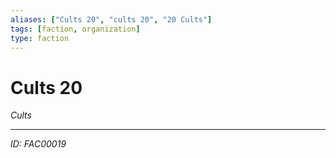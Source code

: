 ```yaml
---
aliases: ["Cults 20", "cults 20", "20 Cults"]
tags: [faction, organization]
type: faction
---
```


# Cults 20

*Cults*

---
*ID: FAC00019*